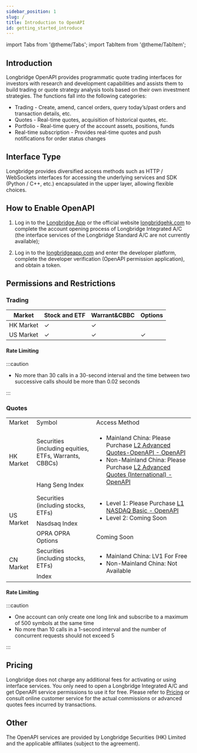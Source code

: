 ```yaml
---
sidebar_position: 1
slug: /
title: Introduction to OpenAPI
id: getting_started_introduce
---
```


import Tabs from '@theme/Tabs';
import TabItem from '@theme/TabItem';

## Introduction

Longbridge OpenAPI provides programmatic quote trading interfaces for investors with research and development capabilities and assists them to build trading or quote strategy analysis tools based on their own investment strategies. The functions fall into the following categories:

- Trading - Create, amend, cancel orders, query today’s/past orders and transaction details, etc.
- Quotes - Real-time quotes, acquisition of historical quotes, etc.
- Portfolio - Real-time query of the account assets, positions, funds
- Real-time subscription - Provides real-time quotes and push notifications for order status changes

## Interface Type

Longbridge provides diversified access methods such as HTTP / WebSockets interfaces for accessing the underlying services and SDK (Python / C++, etc.) encapsulated in the upper layer, allowing flexible choices.

## How to Enable OpenAPI

1. Log in to the [Longbridge App](https://longbridgeapp.com/download) or the official website [longbridgehk.com](https://longbridge.hk) to complete the account opening process of Longbridge Integrated A/C (the interface services of the Longbridge Standard A/C are not currently available);

2. Log in to the [longbridgeapp.com](https://longbridgeapp.com) and enter the developer platform, complete the developer verification (OpenAPI permission application), and obtain a token.

## Permissions and Restrictions

### Trading

| Market    | Stock and ETF | Warrant&CBBC | Options |
| --------- | ------------- | ------------ | ------- |
| HK Market | ✓             | ✓            |         |
| US Market | ✓             | ✓            | ✓       |

#### Rate Limiting

:::caution

- No more than 30 calls in a 30-second interval and the time between two successive calls should be more than 0.02 seconds

:::

### Quotes

<table>
    <tr>
        <td>Market</td>
        <td>Symbol</td>
        <td>Access Method</td>
    </tr>
    <tr>
        <td rowspan="2">HK Market</td>
        <td>Securities (including equities, ETFs, Warrants, CBBCs)</td>
        <td rowspan="2">
            <ul>
            <li>Mainland China: Please Purchase <font color="red"><a href="https://activity.lbkrs.com/spa/mall?market=HK">L2 Advanced Quotes-OpenAPI - OpenAPI</a></font></li>
            <li>Non-Mainland China: Please Purchase <font color="red"><a href="https://activity.lbkrs.com/spa/mall?market=HK">L2 Advanced Quotes (International) -OpenAPI</a></font></li>
            </ul>
        </td>
    </tr>
    <tr>
        <td>Hang Seng Index</td>
    </tr>
    <tr>
        <td rowspan="3">US Market</td>
        <td>Securities (including stocks, ETFs)</td>
        <td rowspan="2">
            <ul>
            <li>Level 1: Please Purchase <font color="red"><a href="https://activity.lbkrs.com/spa/mall?market=US">L1 NASDAQ Basic - OpenAPI</a></font></li>
            <li>
                Level 2: Coming Soon
            </li>
            </ul>
        </td>
    </tr>
    <tr>
        <td>Nasdsaq Index</td>
    </tr>
    <tr>
        <td>OPRA OPRA Options</td>
        <td>
            Coming Soon
        </td>
    </tr>
    <tr>
        <td rowspan="2">CN Market</td>
        <td>Securities (including stocks, ETFs)</td>
        <td rowspan="2">
        <ul>
            <li>Mainland China: LV1 For Free</li>
            <li>Non-Mainland China: Not Available</li>
        </ul>
        </td>
    </tr>
    <tr>
        <td>Index</td>
    </tr>
</table>

#### Rate Limiting

:::caution

- One account can only create one long link and subscribe to a maximum of 500 symbols at the same time
- No more than 10 calls in a 1-second interval and the number of concurrent requests should not exceed 5

:::

## Pricing

Longbridge does not charge any additional fees for activating or using interface services. You only need to open a Longbridge Integrated A/C and get OpenAPI service permissions to use it for free. Please refer to [Pricing](https://longbridge.hk/rate) or consult online customer service for the actual commissions or advanced quotes fees incurred by transactions.

## Other

The OpenAPI services are provided by Longbridge Securities (HK) Limited and the applicable affiliates (subject to the agreement).
